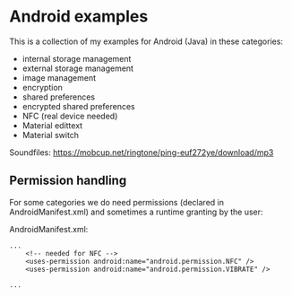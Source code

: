 # Android examples

This is a collection of my examples for Android (Java) in these categories:

- internal storage management
- external storage management
- image management
- encryption
- shared preferences
- encrypted shared preferences
- NFC (real device needed)
- Material edittext
- Material switch

Soundfiles: https://mobcup.net/ringtone/ping-euf272ye/download/mp3

## Permission handling

For some categories we do need permissions (declared in AndroidManifest.xml) and sometimes a 
runtime granting by the user:

AndroidManifest.xml:
```plaintext
...
    <!-- needed for NFC -->
    <uses-permission android:name="android.permission.NFC" />
    <uses-permission android:name="android.permission.VIBRATE" />
    
...    
    
```
